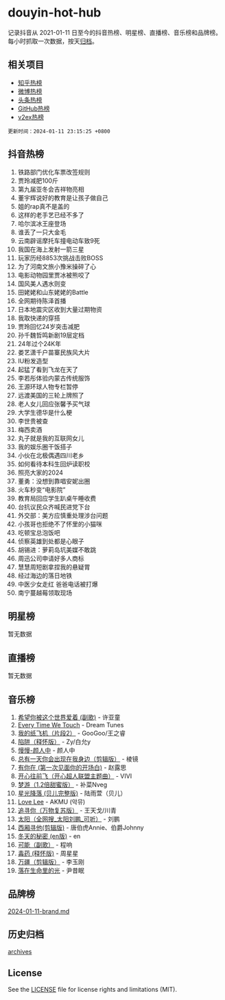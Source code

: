 # douyin-hot-hub

记录抖音从 2021-01-11 日至今的抖音热榜、明星榜、直播榜、音乐榜和品牌榜。每小时抓取一次数据，按天[归档](archives)。

## 相关项目

- [知乎热榜](https://github.com/lonnyzhang423/zhihu-hot-hub)
- [微博热榜](https://github.com/lonnyzhang423/weibo-hot-hub)
- [头条热榜](https://github.com/lonnyzhang423/toutiao-hot-hub)
- [GitHub热榜](https://github.com/lonnyzhang423/github-hot-hub)
- [v2ex热榜](https://github.com/lonnyzhang423/v2ex-hot-hub)


`更新时间：2024-01-11 23:15:25 +0800`

## 抖音热榜

1. 铁路部门优化车票改签规则
1. 贾玲减肥100斤
1. 第九届亚冬会吉祥物亮相
1. 董宇辉说好的教育是让孩子做自己
1. 姐的rap真不是盖的
1. 这样的老手艺已经不多了
1. 哈尔滨冰王座登场
1. 谁丢了一只大金毛
1. 云南辟谣摩托车撞电动车致9死
1. 我国在海上发射一箭三星
1. 玩家历经8853次挑战击败BOSS
1. 为了河南文旅小豫米操碎了心
1. 电影动物园里贾冰被熊咬了
1. 国风美人遇水则变
1. 田姥姥和山东姥姥的Battle
1. 全网期待陈泽首播
1. 日本地震灾区收到大量过期物资
1. 我取快递的穿搭
1. 贾玲回忆24岁突击减肥
1. 孙千魏哲鸣新剧19层定档
1. 24年过个24K年
1. 娄艺潇千户苗寨民族风大片
1. IU粉发造型
1. 起猛了看到飞龙在天了
1. 李若彤体验内蒙古传统服饰
1. 王源环球人物专栏暂停
1. 远渡美国的三轮上牌照了
1. 老人女儿回应张馨予买气球
1. 大学生德华是什么梗
1. 李世贵被查
1. 梅西卖酒
1. 丸子就是我的互联网女儿
1. 我的娱乐圈干饭搭子
1. 小伙在北极偶遇四川老乡
1. 如何看待本科生回炉读职校
1. 照亮大家的2024
1. 董勇：没想到靠唱安妮出圈
1. 火车秒变“电影院”
1. 教育局回应学生趴桌午睡收费
1. 台抗议民众齐喊民进党下台
1. 外交部：美方应慎重处理涉台问题
1. 小孩哥也拒绝不了怀里的小猫咪
1. 吃顿宝总泡饭吧
1. 侦察英雄到处都是心眼子
1. 胡锡进：萝莉岛坑美媒不敢跳
1. 周迅公司申请好多人商标
1. 慧慧周短剧拿捏我的悬疑胃
1. 经过海边的落日地铁
1. 中医少女走红 爸爸电话被打爆
1. 南宁蔓越莓领取现场

## 明星榜

暂无数据

## 直播榜

暂无数据

## 音乐榜

1. [希望你被这个世界爱着 (副歌)](https://sf86-cdn-tos.douyinstatic.com/obj/tos-cn-ve-2774/oUHCmWQfZlE3QQBKBeD8rCFLpJzPgCpImhsxMt) - 许亚童
1. [Every Time We Touch](https://sf86-cdn-tos.douyinstatic.com/obj/tos-cn-ve-2774/ogN6lUKQeBBfEVhIOMikG1CcJjugxk1tztZyhP) - Dream Tunes
1. [我的纸飞机（片段2）](https://sf6-cdn-tos.douyinstatic.com/obj/tos-cn-ve-2774/oM2ZrKcg2CD5AeRB2gkeXOFB1IxAGJdZPazYHf) - GooGoo/王之睿
1. [陷阱（释怀版）](https://sf3-cdn-tos.douyinstatic.com/obj/tos-cn-ve-2774/oE8C21LeZrzKLDFfQYgMzx4GAIHageG5IzayY7) - Zy/白允y
1. [慢慢-颜人中](https://sf3-cdn-tos.douyinstatic.com/obj/tos-cn-ve-2774/ocjHNfBXdBxQNC8ZGAeoLMFTUgtBg8bkExunDC) - 颜人中
1. [总有一天你会出现在我身边（剪辑版）](https://sf86-cdn-tos.douyinstatic.com/obj/tos-cn-ve-2774/oMLsHwhWW7CYoAhoWB9EXUQIzNBsfAJxpAoxCU) - 棱镜
1. [有你在 (第一次见面你的开场白)](https://sf3-cdn-tos.douyinstatic.com/obj/tos-cn-ve-2774/oAthrQ3ClJBfI57uBoFEgNDYtNCZ0TSYQQfxQ0) - 赵露思
1. [开心往前飞（开心超人联盟主题曲）](https://sf3-cdn-tos.douyinstatic.com/obj/tos-cn-ve-2774/9d8fb7c82cf1421fb93a9fe925275e0a) - VIVI
1. [梦游（1.2倍甜蜜版）](https://sf6-cdn-tos.douyinstatic.com/obj/tos-cn-ve-2774/o4gyAUm8hwufoEABmwVIiQtHsFuGzAEEWtNMzo) - 补菜Nveg
1. [星光降落 (贝儿完整版)](https://sf86-cdn-tos.douyinstatic.com/obj/tos-cn-ve-2774/okwB9hAwyAtsFFkFBzAX1hOOfQuIoMNs0W2Mwr) - 陆雨萱（贝儿）
1. [Love Lee](https://sf86-cdn-tos.douyinstatic.com/obj/tos-cn-ve-2774/o05GbkJGbCBTdDnMtB0fwOYgkeZp23vrWQDQBS) - AKMU (악뮤)
1. [追寻你（万物复苏版）](https://sf86-cdn-tos.douyinstatic.com/obj/tos-cn-ve-2774/oYeAZJsbjIDit9APmBg8u6uDUQnHmoCf3gbo74) - 王天戈/川青
1. [太阳（全网搜_太阳刘鹏_可听）](https://sf86-cdn-tos.douyinstatic.com/obj/tos-cn-ve-2774/ogWbyIQnlBFImVbeDocRdCIYtBHlbJXgfZMvgz) - 刘鹏
1. [西厢寻他(剪辑版)](https://sf6-cdn-tos.douyinstatic.com/obj/tos-cn-ve-2774/oUsAVfAQKlRNxEv5qxvIB8o5qmIWUcXbzJKJhw) - 唐伯虎Annie、伯爵Johnny
1. [冬天的秘密 (en版)](https://sf86-cdn-tos.douyinstatic.com/obj/tos-cn-ve-2774/okIuMHDdzyf3FjGK4Lphe1vfHcQaPIHAg0Z4CR) - en
1. [可能（副歌）](https://sf3-cdn-tos.douyinstatic.com/obj/tos-cn-ve-2774/cde1731888894259b333569393c2fb51) - 程响
1. [毒药 (释怀版)](https://sf86-cdn-tos.douyinstatic.com/obj/tos-cn-ve-2774/oYILMEAzspdZBIzy4frJNB8ZHPHWAhiwowd4Ad) - 周星星
1. [万疆（剪辑版）](https://sf86-cdn-tos.douyinstatic.com/obj/tos-cn-ve-2774/ooG7oVgFlDTelKCjCsTTobQvbdtj1BBQXnfZd8) - 李玉刚
1. [落在生命里的光](https://sf86-cdn-tos.douyinstatic.com/obj/tos-cn-ve-2774/d9ffa8c090124ea58bb10df9b510c01d) - 尹昔眠

## 品牌榜

[2024-01-11-brand.md](archives/2024-01-11-brand.md)

## 历史归档

[archives](archives)

## License

See the [LICENSE](LICENSE) file for license rights and limitations (MIT).
